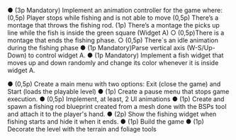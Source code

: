 ● (3p Mandatory) Implement an animation controller for the game where:
    (0,5p) Player stops while fishing and is not able to move
    (0,5p) There’s a montage that throws the fishing rod.
    (1p) There’s a montage the picks up line while the fish is inside the green square
  (Widget A)
    ○ (0,5p)There is a montage that ends the fishing phase.
    ○ (0,5p) There´s an idle animation during the fishing phase
● (1p Mandatory)Parse vertical axis (W-S/Up-Down) to control widget A.
● (1p Mandatory) Implement a fish widget that moves up and down randomly and change its
color whenever it is inside widget A.


● (0,5p) Create a main menu with two options: Exit (close the game) and Start (loads the
playable level)
● (1p) Create a pause menu that stops game execution.
● (0,5p) Implement, at least, 2 UI animations
● (1p) Create and spawn a fishing rod blueprint created from a mesh done with the BSPs
tool and attach it to the player's hand.
● (2p) Show the fishing widget when fishing starts and hide it when it ends.
● (1p) Build the game
● (1p) Decorate the level with the terrain and foliage tools
